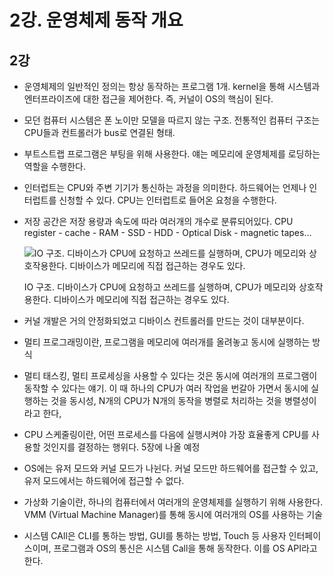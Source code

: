 # 2강. 운영체제 동작 개요

## 2강

* 운영체제의 일반적인 정의는 항상 동작하는 프로그램 1개. kernel을 통해 시스템과 엔터프라이즈에 대한 접근을 제어한다. 즉, 커널이 OS의 핵심이 된다.
* 모던 컴퓨터 시스템은 폰 노이만 모델을 따르지 않는 구조. 전통적인 컴퓨터 구조는 CPU들과 컨트롤러가 bus로 연결된 형태.
* 부트스트랩 프로그램은 부팅을 위해 사용한다. 얘는 메모리에 운영체제를 로딩하는 역할을 수행한다.
* 인터럽트는 CPU와 주변 기기가 통신하는 과정을 의미한다. 하드웨어는 언제나 인터럽트를 신청할 수 있다. CPU는 인터럽트로 들어온 요청을 수행한다.
*   저장 공간은 저장 용량과 속도에 따라 여러개의 개수로 분류되어있다. CPU register - cache - RAM - SSD - HDD - Optical Disk - magnetic tapes…

    ![IO 구조. 디바이스가 CPU에 요청하고 쓰레드를 실행하며, CPU가 메모리와 상호작용한다. 디바이스가 메모리에 직접 접근하는 경우도 있다.](https://prod-files-secure.s3.us-west-2.amazonaws.com/965335b3-016e-4a5d-9c2c-15fac6b08790/c28c99f6-36e2-460c-a479-53f95402a6ef/Untitled.png)

    IO 구조. 디바이스가 CPU에 요청하고 쓰레드를 실행하며, CPU가 메모리와 상호작용한다. 디바이스가 메모리에 직접 접근하는 경우도 있다.
* 커널 개발은 거의 안정화되었고 디바이스 컨트롤러를 만드는 것이 대부분이다.
* 멀티 프로그래밍이란, 프로그램을 메모리에 여러개를 올려놓고 동시에 실행하는 방식
* 멀티 태스킹, 멀티 프로세싱을 사용할 수 있다는 것은 동시에 여러개의 프로그램이 동작할 수 있다는 얘기. 이 때 하나의 CPU가 여러 작업을 번갈아 가면서 동시에 실행하는 것을 동시성, N개의 CPU가 N개의 동작을 병렬로 처리하는 것을 병렬성이라고 한다,
* CPU 스케줄링이란, 어떤 프로세스를 다음에 실행시켜야 가장 효율좋게 CPU를 사용할 것인지를 결정하는 행위다. 5장에 나올 예정
* OS에는 유저 모드와 커널 모드가 나뉜다. 커널 모드만 하드웨어를 접근할 수 있고, 유저 모드에서는 하드웨어에 접근할 수 없다.
* 가상화 기술이란, 하나의 컴퓨터에서 여러개의 운영체제를 실행하기 위해 사용한다. VMM (Virtual Machine Manager)를 통해 동시에 여러개의 OS를 사용하는 기술
* 시스템 CAll은 CLI를 통하는 방법, GUI를 통하는 방법, Touch 등 사용자 인터페이스이며, 프로그램과 OS의 통신은 시스템 Call을 통해 동작한다. 이를 OS API라고 한다.
